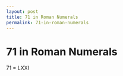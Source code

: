 ```yaml
---
layout: post
title: 71 in Roman Numerals
permalink: 71-in-roman-numerals
---
```


# 71 in Roman Numerals

71 = LXXI
